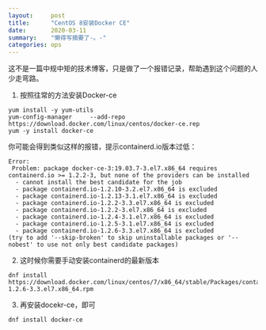 ```yaml
---
layout:     post
title:      "CentOS 8安装Docker CE"
date:       2020-03-11
summary:    "懒得写摘要了-。-"
categories: ops
---
```


这不是一篇中规中矩的技术博客，只是做了一个报错记录，帮助遇到这个问题的人少走弯路。

1. 按照往常的方法安装Docker-ce

```shell
yum install -y yum-utils
yum-config-manager     --add-repo     https://download.docker.com/linux/centos/docker-ce.rep
yum -y install docker-ce
```

你可能会得到类似这样的报错，提示containerd.io版本过低：

```shell
Error:
 Problem: package docker-ce-3:19.03.7-3.el7.x86_64 requires containerd.io >= 1.2.2-3, but none of the providers can be installed
  - cannot install the best candidate for the job
  - package containerd.io-1.2.10-3.2.el7.x86_64 is excluded
  - package containerd.io-1.2.13-3.1.el7.x86_64 is excluded
  - package containerd.io-1.2.2-3.3.el7.x86_64 is excluded
  - package containerd.io-1.2.2-3.el7.x86_64 is excluded
  - package containerd.io-1.2.4-3.1.el7.x86_64 is excluded
  - package containerd.io-1.2.5-3.1.el7.x86_64 is excluded
  - package containerd.io-1.2.6-3.3.el7.x86_64 is excluded
(try to add '--skip-broken' to skip uninstallable packages or '--nobest' to use not only best candidate packages)
```
2. 这时候你需要手动安装containerd的最新版本

```shell
dnf install https://download.docker.com/linux/centos/7/x86_64/stable/Packages/containerd.io-1.2.6-3.3.el7.x86_64.rpm
```

3. 再安装docekr-ce，即可

```shell
dnf install docker-ce
```

